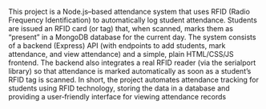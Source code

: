 This project is a Node.js–based attendance system that uses RFID (Radio Frequency Identification) to automatically log student attendance. 
Students are issued an RFID card (or tag) that, when scanned, marks them as “present” in a MongoDB database for the current day. 
The system consists of a backend (Express) API (with endpoints to add students, mark attendance, and view attendance) and a simple, 
plain HTML/CSS/JS frontend. The backend also integrates a real RFID reader (via the serialport library) so that attendance is marked 
automatically as soon as a student’s RFID tag is scanned. In short, the project automates attendance tracking for students using RFID technology, 
storing the data in a database and providing a user‐friendly interface for viewing attendance records
